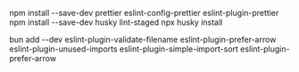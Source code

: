 npm install --save-dev prettier eslint-config-prettier eslint-plugin-prettier   
npm install --save-dev husky lint-staged
npx husky install


bun add --dev eslint-plugin-validate-filename eslint-plugin-prefer-arrow eslint-plugin-unused-imports eslint-plugin-simple-import-sort eslint-plugin-prefer-arrow